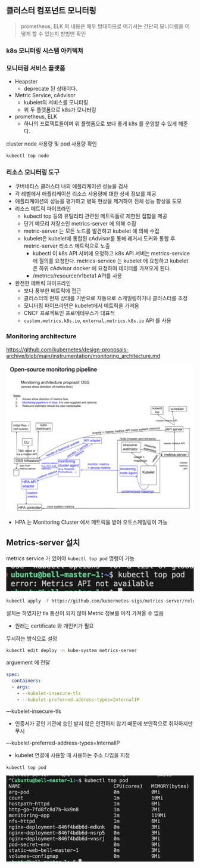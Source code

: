 ## **클러스터 컴포넌트 모니터링**

> prometheus, ELK 의 내용은 매우 방대하므로 여기서는 간단히 모니터링을 어떻게 할 수 있는지 방법만 확인

### **k8s 모니터링 시스템 아키텍쳐**

### 모니터링 서비스 플랫폼

- Heapster
  - deprecate 된 상태이다.
- Metric Service, cAdvisor
  - kubelet의 서비스를 모니터링
  - 위 두 플랫폼으로 k8s가 모니터링
- prometheus, ELK
  - 하나의 프로젝트들이며 위 플랫폼으로 보다 좋게 k8s 를 운영할 수 있게 해준다.

cluster node 사용량 및 pod 사용량 확인

```bash
kubectl top node
```

### 리소스 모니터링 도구

- 쿠버네티스 클러스터 내의 애플리케이션 성능을 검사
- 각 레벨에서 애플리케이션 리소스 사용량에 대한 상세 정보를 제공
- 애플리케이션의 성능을 평가하고 병목 현상을 제거하여 전체 성능 향상을 도모
- 리소스 메트릭 파이프라인
  - kubectl top 등의 유틸리티 관련된 메트릭들로 제한된 집합을 제공
  - 단기 메모리 저장소인 metrics-server 에 의해 수집
  - metric-server 는 모든 노드를 발견하고 kubelet 에 의해 수집
  - kubelet은 kubelet에 통합된 cAdvisor를 통해 레거시 도커와 통합 후 metric-server 리소스 메트릭으로 노출
    - kubectl 이 k8s API 서버에 요청하고 k8s API 서버는 metrics-service에 질의를 요청한다. metrics-service 는 kubelet 에 요청하고 kubelet 은 하위 cAdvisor docker 에 요청하여 데이터를 가져오게 된다.
    - /metrics/resource/v1beta1 API를 사용
- 완전한 메트릭 파이프라인
  - 보다 풍부한 메트릭에 접근
  - 클러스터의 현재 상태를 기반으로 자동으로 스케일링하거나 클러스터를 조정
  - 모니터링 파이프라인은 kubelet에서 메트릭을 가져옴
  - CNCF 프로젝트인 프로메테우스가 대표적
  - `custom.metrics.k8s.io`, `external.metrics.k8s.io` API 를 사용

### Monitoring architecture

https://github.com/kubernetes/design-proposals-archive/blob/main/instrumentation/monitoring_architecture.md

![image.png](./image/k8s_monitoring_arch.png)

- HPA 는 Monitoring Cluster 에서 메트릭을 받아 오토스케일링이 가능

## Metrics-server 설치

metrics service 가 있어야 `kubectl top pod` 명령이 가능

![image.png](./image/kube_top_pod_error.png)

```bash
kubectl apply -f https://github.com/kubernetes-sigs/metrics-server/releases/latest/download/components.yaml
```

설치는 하였지만 tls 통신이 되지 않아 Metric 정보를 아직 가져올 수 없음

- 원래는 certificate 와 개인키가 필요

무시하는 방식으로 설정

```bash
kubectl edit deploy -n kube-system metrics-server
```

arguement 에 전달

```Yaml
spec:
  containers:
  - args:
    - --kubelet-insecure-tls
    - --kubelet-preferred-address-types=InternalIP
```

—kubelet-insecure-tls

- 인증서가 공인 기관에 승인 받지 않은 안전하지 않기 때문에 보안적으로 취약하지만 무시

—kubelet-preferred-address-types=InternalIP

- kubelet 연결에 사용할 때 사용하는 주소 타입을 지정

`kubectl top pod`

![image.png](./image/kube_top_pod_suc.png)
